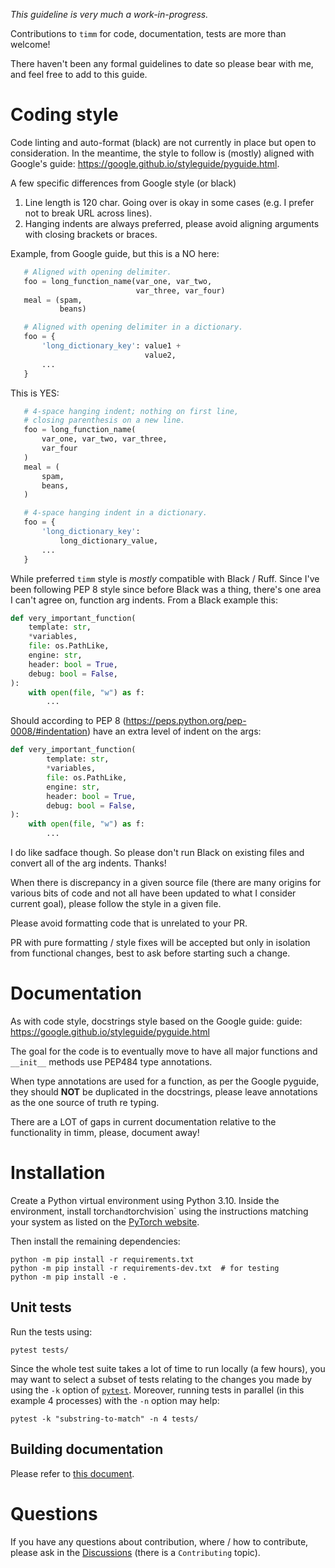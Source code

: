 *This guideline is very much a work-in-progress.*

Contributions to `timm` for code, documentation, tests are more than welcome!

There haven't been any formal guidelines to date so please bear with me, and feel free to add to this guide.

# Coding style

Code linting and auto-format (black) are not currently in place but open to consideration. In the meantime, the style to follow is (mostly) aligned with Google's guide: https://google.github.io/styleguide/pyguide.html. 

A few specific differences from Google style (or black)
1. Line length is 120 char. Going over is okay in some cases (e.g. I prefer not to break URL across lines).
2. Hanging indents are always preferred, please avoid aligning arguments with closing brackets or braces.

Example, from Google guide, but this is a NO here:
```python
   # Aligned with opening delimiter.
   foo = long_function_name(var_one, var_two,
                            var_three, var_four)
   meal = (spam,
           beans)

   # Aligned with opening delimiter in a dictionary.
   foo = {
       'long_dictionary_key': value1 +
                              value2,
       ...
   }
```
This is YES:

```python
   # 4-space hanging indent; nothing on first line,
   # closing parenthesis on a new line.
   foo = long_function_name(
       var_one, var_two, var_three,
       var_four
   )
   meal = (
       spam,
       beans,
   )

   # 4-space hanging indent in a dictionary.
   foo = {
       'long_dictionary_key':
           long_dictionary_value,
       ...
   }
```

While preferred `timm` style is *mostly* compatible with Black / Ruff. Since I've been following PEP 8 style since before Black was a thing, there's one area I can't agree on, function arg indents. From a Black example this:
```python
def very_important_function(
    template: str,
    *variables,
    file: os.PathLike,
    engine: str,
    header: bool = True,
    debug: bool = False,
):
    with open(file, "w") as f:
        ...
```

Should according to PEP 8 (https://peps.python.org/pep-0008/#indentation) have an extra level of indent on the args:

```python
def very_important_function(
        template: str,
        *variables,
        file: os.PathLike,
        engine: str,
        header: bool = True,
        debug: bool = False,
):
    with open(file, "w") as f:
        ...
```

I do like sadface though. So please don't run Black on existing files and convert all of the arg indents. Thanks!

When there is discrepancy in a given source file (there are many origins for various bits of code and not all have been updated to what I consider current goal), please follow the style in a given file.

Please avoid formatting code that is unrelated to your PR.

PR with pure formatting / style fixes will be accepted but only in isolation from functional changes, best to ask before starting such a change.

# Documentation

As with code style, docstrings style based on the Google guide: guide: https://google.github.io/styleguide/pyguide.html

The goal for the code is to eventually move to have all major functions and `__init__` methods use PEP484 type annotations.

When type annotations are used for a function, as per the Google pyguide, they should **NOT** be duplicated in the docstrings, please leave annotations as the one source of truth re typing.

There are a LOT of gaps in current documentation relative to the functionality in timm, please, document away!

# Installation

Create a Python virtual environment using Python 3.10. Inside the environment, install torch` and `torchvision` using the instructions matching your system as listed on the [PyTorch website](https://pytorch.org/).

Then install the remaining dependencies:

```
python -m pip install -r requirements.txt
python -m pip install -r requirements-dev.txt  # for testing
python -m pip install -e .
```

## Unit tests

Run the tests using:

```
pytest tests/
```

Since the whole test suite takes a lot of time to run locally (a few hours), you may want to select a subset of tests relating to the changes you made by using the `-k` option of [`pytest`](https://docs.pytest.org/en/7.1.x/example/markers.html#using-k-expr-to-select-tests-based-on-their-name). Moreover, running tests in parallel (in this example 4 processes) with the `-n` option may help:

```
pytest -k "substring-to-match" -n 4 tests/
```

## Building documentation

Please refer to [this document](https://github.com/huggingface/pytorch-image-models/tree/main/hfdocs).

# Questions

If you have any questions about contribution, where / how to contribute, please ask in the [Discussions](https://github.com/huggingface/pytorch-image-models/discussions/categories/contributing) (there is a `Contributing` topic).
